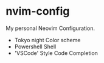 # nvim-config
 
My personal Neovim Configuration.

- Tokyo night Color scheme
- Powershell Shell
- 'VSCode' Style Code Completion
